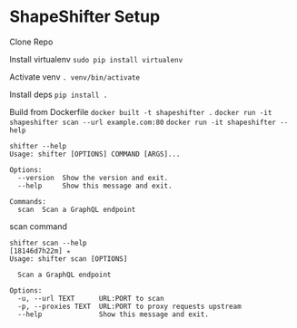 # ShapeShifter Setup

Clone Repo

Install virtualenv
`sudo pip install virtualenv`

Activate venv
`. venv/bin/activate`

Install deps
`pip install .`


Build from Dockerfile
`docker built -t shapeshifter .`
`docker run -it shapeshifter scan --url example.com:80`
`docker run -it shapeshifter --help`

```
shifter --help
Usage: shifter [OPTIONS] COMMAND [ARGS]...

Options:
  --version  Show the version and exit.
  --help     Show this message and exit.

Commands:
  scan  Scan a GraphQL endpoint
```


scan command
```
shifter scan --help                                                                                                                               [18146d7h22m] ✭
Usage: shifter scan [OPTIONS]

  Scan a GraphQL endpoint

Options:
  -u, --url TEXT      URL:PORT to scan
  -p, --proxies TEXT  URL:PORT to proxy requests upstream
  --help              Show this message and exit.
  ```
